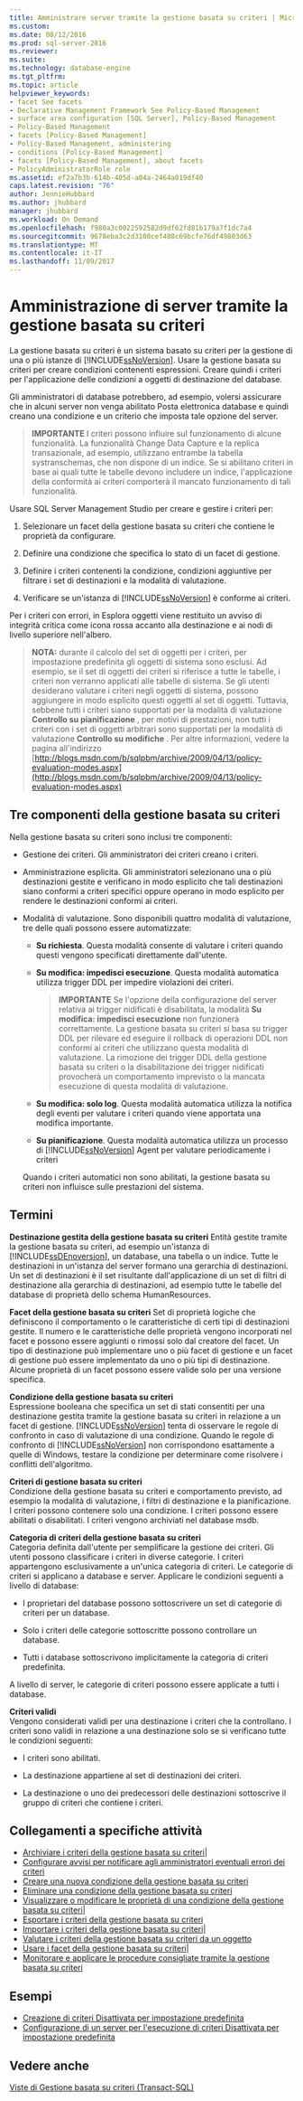 ```yaml
---
title: Amministrare server tramite la gestione basata su criteri | Microsoft Docs
ms.custom: 
ms.date: 08/12/2016
ms.prod: sql-server-2016
ms.reviewer: 
ms.suite: 
ms.technology: database-engine
ms.tgt_pltfrm: 
ms.topic: article
helpviewer_keywords:
- facet See facets
- Declarative Management Framework See Policy-Based Management
- surface area configuration [SQL Server], Policy-Based Management
- Policy-Based Management
- facets [Policy-Based Management]
- Policy-Based Management, administering
- conditions [Policy-Based Management]
- facets [Policy-Based Management], about facets
- PolicyAdministratorRole role
ms.assetid: ef2a7b3b-614b-405d-a04a-2464a019df40
caps.latest.revision: "76"
author: JennieHubbard
ms.author: jhubbard
manager: jhubbard
ms.workload: On Demand
ms.openlocfilehash: f980a3c0022592582d9df62fd81b179a7f1dc7a4
ms.sourcegitcommit: 9678eba3c2d3100cef408c69bcfe76df49803d63
ms.translationtype: MT
ms.contentlocale: it-IT
ms.lasthandoff: 11/09/2017
---
```

# <a name="administer-servers-by-using-policy-based-management"></a>Amministrazione di server tramite la gestione basata su criteri
   La gestione basata su criteri è un sistema basato su criteri per la gestione di una o più istanze di [!INCLUDE[ssNoVersion](../../includes/ssnoversion-md.md)]. Usare la gestione basata su criteri per creare condizioni contenenti espressioni. Creare quindi i criteri per l'applicazione delle condizioni a oggetti di destinazione del database.  

Gli amministratori di database potrebbero, ad esempio, volersi assicurare che in alcuni server non venga abilitato Posta elettronica database e quindi creano una condizione e un criterio che imposta tale opzione del server. 
   
 > **IMPORTANTE** I criteri possono influire sul funzionamento di alcune funzionalità. La funzionalità Change Data Capture e la replica transazionale, ad esempio, utilizzano entrambe la tabella systranschemas, che non dispone di un indice. Se si abilitano criteri in base ai quali tutte le tabelle devono includere un indice, l'applicazione della conformità ai criteri comporterà il mancato funzionamento di tali funzionalità.  
  
 Usare SQL Server Management Studio per creare e gestire i criteri per:
  
1.  Selezionare un facet della gestione basata su criteri che contiene le proprietà da configurare.  
  
2.  Definire una condizione che specifica lo stato di un facet di gestione.  
  
3.  Definire i criteri contenenti la condizione, condizioni aggiuntive per filtrare i set di destinazioni e la modalità di valutazione.  
  
4.  Verificare se un'istanza di [!INCLUDE[ssNoVersion](../../includes/ssnoversion-md.md)] è conforme ai criteri.  
  
 Per i criteri con errori, in Esplora oggetti viene restituito un avviso di integrità critica come icona rossa accanto alla destinazione e ai nodi di livello superiore nell'albero.  
  
> **NOTA:** durante il calcolo del set di oggetti per i criteri, per impostazione predefinita gli oggetti di sistema sono esclusi.  Ad esempio, se il set di oggetti dei criteri si riferisce a tutte le tabelle, i criteri non verranno applicati alle tabelle di sistema. Se gli utenti desiderano valutare i criteri negli oggetti di sistema, possono aggiungere in modo esplicito questi oggetti al set di oggetti. Tuttavia, sebbene tutti i criteri siano supportati per la modalità di valutazione **Controllo su pianificazione** , per motivi di prestazioni, non tutti i criteri con i set di oggetti arbitrari sono supportati per la modalità di valutazione **Controllo su modifiche** . Per altre informazioni, vedere la pagina all'indirizzo [http://blogs.msdn.com/b/sqlpbm/archive/2009/04/13/policy-evaluation-modes.aspx](http://blogs.msdn.com/b/sqlpbm/archive/2009/04/13/policy-evaluation-modes.aspx)  
  
## <a name="three-policy-based-management-components"></a>Tre componenti della gestione basata su criteri  
 Nella gestione basata su criteri sono inclusi tre componenti:  
  
-   Gestione dei criteri. Gli amministratori dei criteri creano i criteri.  
  
-   Amministrazione esplicita. Gli amministratori selezionano una o più destinazioni gestite e verificano in modo esplicito che tali destinazioni siano conformi a criteri specifici oppure operano in modo esplicito per rendere le destinazioni conformi ai criteri.  
  
-   Modalità di valutazione. Sono disponibili quattro modalità di valutazione, tre delle quali possono essere automatizzate:  
  
    -   **Su richiesta**. Questa modalità consente di valutare i criteri quando questi vengono specificati direttamente dall'utente.  
  
    -   **Su modifica: impedisci esecuzione**. Questa modalità automatica utilizza trigger DDL per impedire violazioni dei criteri.  
  
        > **IMPORTANTE** Se l'opzione della configurazione del server relativa ai trigger nidificati è disabilitata, la modalità **Su modifica: impedisci esecuzione** non funzionerà correttamente. La gestione basata su criteri si basa su trigger DDL per rilevare ed eseguire il rollback di operazioni DDL non conformi ai criteri che utilizzano questa modalità di valutazione. La rimozione dei trigger DDL della gestione basata su criteri o la disabilitazione dei trigger nidificati provocherà un comportamento imprevisto o la mancata esecuzione di questa modalità di valutazione.  
  
    -   **Su modifica: solo log**. Questa modalità automatica utilizza la notifica degli eventi per valutare i criteri quando viene apportata una modifica importante.  
  
    -   **Su pianificazione**. Questa modalità automatica utilizza un processo di [!INCLUDE[ssNoVersion](../../includes/ssnoversion-md.md)] Agent per valutare periodicamente i criteri  
  
     Quando i criteri automatici non sono abilitati, la gestione basata su criteri non influisce sulle prestazioni del sistema.  
  
## <a name="terms"></a>Termini  
 **Destinazione gestita della gestione basata su criteri** Entità gestite tramite la gestione basata su criteri, ad esempio un'istanza di [!INCLUDE[ssDEnoversion](../../includes/ssdenoversion-md.md)], un database, una tabella o un indice. Tutte le destinazioni in un'istanza del server formano una gerarchia di destinazioni. Un set di destinazioni è il set risultante dall'applicazione di un set di filtri di destinazione alla gerarchia di destinazioni, ad esempio tutte le tabelle del database di proprietà dello schema HumanResources.  
  
 **Facet della gestione basata su criteri** Set di proprietà logiche che definiscono il comportamento o le caratteristiche di certi tipi di destinazioni gestite. Il numero e le caratteristiche delle proprietà vengono incorporati nel facet e possono essere aggiunti o rimossi solo dal creatore del facet. Un tipo di destinazione può implementare uno o più facet di gestione e un facet di gestione può essere implementato da uno o più tipi di destinazione. Alcune proprietà di un facet possono essere valide solo per una versione specifica.  
  
 **Condizione della gestione basata su criteri**  
 Espressione booleana che specifica un set di stati consentiti per una destinazione gestita tramite la gestione basata su criteri in relazione a un facet di gestione. [!INCLUDE[ssNoVersion](../../includes/ssnoversion-md.md)] tenta di osservare le regole di confronto in caso di valutazione di una condizione. Quando le regole di confronto di [!INCLUDE[ssNoVersion](../../includes/ssnoversion-md.md)] non corrispondono esattamente a quelle di Windows, testare la condizione per determinare come risolvere i conflitti dell'algoritmo.  
  
 **Criteri di gestione basata su criteri**  
 Condizione della gestione basata su criteri e comportamento previsto, ad esempio la modalità di valutazione, i filtri di destinazione e la pianificazione. I criteri possono contenere solo una condizione. I criteri possono essere abilitati o disabilitati. I criteri vengono archiviati nel database msdb.  
  
 **Categoria di criteri della gestione basata su criteri**  
 Categoria definita dall'utente per semplificare la gestione dei criteri. Gli utenti possono classificare i criteri in diverse categorie. I criteri appartengono esclusivamente a un'unica categoria di criteri. Le categorie di criteri si applicano a database e server. Applicare le condizioni seguenti a livello di database:  
  
-   I proprietari del database possono sottoscrivere un set di categorie di criteri per un database.  
  
-   Solo i criteri delle categorie sottoscritte possono controllare un database.  
  
-   Tutti i database sottoscrivono implicitamente la categoria di criteri predefinita.  
  
 A livello di server, le categorie di criteri possono essere applicate a tutti i database.  
  
 **Criteri validi**  
 Vengono considerati validi per una destinazione i criteri che la controllano. I criteri sono validi in relazione a una destinazione solo se si verificano tutte le condizioni seguenti:  
  
-   I criteri sono abilitati.  
  
-   La destinazione appartiene al set di destinazioni dei criteri.  
  
-   La destinazione o uno dei predecessori delle destinazioni sottoscrive il gruppo di criteri che contiene i criteri.  
  
## <a name="links-to-specific-tasks"></a>Collegamenti a specifiche attività 

 - [Archiviare i criteri della gestione basata su criteri](policy-based-management-storage.md)|  
 - [Configurare avvisi per notificare agli amministratori eventuali errori dei criteri](../../relational-databases/policy-based-management/configure-alerts-to-notify-policy-administrators-of-policy-failures.md)  
 - [Creare una nuova condizione della gestione basata su criteri](../../relational-databases/policy-based-management/create-a-new-policy-based-management-condition.md) 
 - [Eliminare una condizione della gestione basata su criteri](../../relational-databases/policy-based-management/delete-a-policy-based-management-condition.md)
 - [Visualizzare o modificare le proprietà di una condizione della gestione basata su criteri](../../relational-databases/policy-based-management/view-or-modify-the-properties-of-a-policy-based-management-condition.md)|  
 - [Esportare i criteri della gestione basata su criteri](../../relational-databases/policy-based-management/export-a-policy-based-management-policy.md)
 - [Importare i criteri della gestione basata su criteri](../../relational-databases/policy-based-management/import-a-policy-based-management-policy.md)|  
 - [Valutare i criteri della gestione basata su criteri da un oggetto](../../relational-databases/policy-based-management/evaluate-a-policy-based-management-policy-from-an-object.md)
 - [Usare i facet della gestione basata su criteri](../../relational-databases/policy-based-management/working-with-policy-based-management-facets.md)|  
 - [Monitorare e applicare le procedure consigliate tramite la gestione basata su criteri](../../relational-databases/policy-based-management/monitor-and-enforce-best-practices-by-using-policy-based-management.md)

  
 ## <a name="examples"></a>Esempi
 - [Creazione di criteri Disattivata per impostazione predefinita](lesson-1-1-create-the-off-by-default-policy.md)
  - [Configurazione di un server per l'esecuzione di criteri Disattivata per impostazione predefinita](lesson-1-2-configure-a-server-to-run-the-off-by-default-policy.md)
## <a name="see-also"></a>Vedere anche  
 [Viste di Gestione basata su criteri &#40;Transact-SQL&#41;](../../relational-databases/system-catalog-views/policy-based-management-views-transact-sql.md)  
  
  
